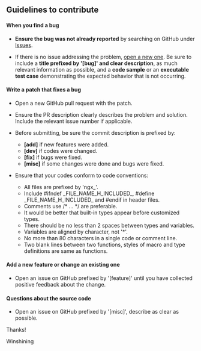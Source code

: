 ## Guidelines to contribute

#### **When you find a bug**

* **Ensure the bug was not already reported** by searching on GitHub under [Issues](https://github.com/winshining/nginx-http-flv-module/issues).

* If there is no issue addressing the problem, [open a new one](https://github.com/winshining/nginx-http-flv-module/issues/new). Be sure to include a **title prefixed by '[bug]' and clear description**, as much relevant information as possible, and a **code sample** or an **executable test case** demonstrating the expected behavior that is not occurring.

#### **Write a patch that fixes a bug**

* Open a new GitHub pull request with the patch.

* Ensure the PR description clearly describes the problem and solution. Include the relevant issue number if applicable.

* Before submitting, be sure the commit description is prefixed by:
  * **[add]** if new features were added.
  * **[dev]** if codes were changed.
  * **[fix]** if bugs were fixed.
  * **[misc]** if some changes were done and bugs were fixed.

* Ensure that your codes conform to code conventions:
  * All files are prefixed by 'ngx\_'.
  * Include #ifndef \_FILE\_NAME\_H\_INCLUDED\_, #define \_FILE\_NAME\_H\_INCLUDED\_ and #endif in header files.
  * Comments use /* ... */ are preferable.
  * It would be better that built-in types appear before customized types.
  * There should be no less than 2 spaces between types and variables.
  * Variables are aligned by character, not '\*'.
  * No more than 80 characters in a single code or comment line.
  * Two blank lines between two functions, styles of macro and type definitions are same as functions.

#### **Add a new feature or change an existing one**

* Open an issue on GitHub prefixed by '[feature]' until you have collected positive feedback about the change.

#### **Questions about the source code**

* Open an issue on GitHub prefixed by '[misc]', describe as clear as possible.

Thanks! 

Winshining
